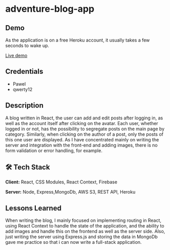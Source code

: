 # adventure-blog-app

## Demo
As the application is on a free Heroku account, it usually takes a few seconds to wake up.

[Live demo](https://adventure-blog-app.web.app/)

## Credentials
- Pawel
- qwerty12


## Description
A blog written in React, the user can add and edit posts after logging in, as well as the account itself after clicking on the avatar. Each user, whether logged in or not, has the possibility to segregate posts on the main page by category. Similarly, when clicking on the author of a post, only the posts of this one user are displayed. As I have concentrated mainly on writing the server and integration with the front-end and adding images, there is no form validation or error handling, for example. 

## 🛠 Tech Stack

**Client:** React, CSS Modules, React Context, Firebase

**Server:** Node, Express,MongoDb, AWS S3, REST API, Heroku 

## Lessons Learned
When writing the blog, I mainly focused on implementing routing in React, using React Context to handle the state of the application, and the ability to add images and handle this on the frontend as well as the server side. Also, just writing the server using Express.js and storing the data in MongoDb gave me practice so that i can now write a full-stack application. 
